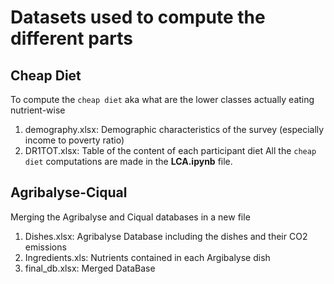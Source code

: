 # Datasets used to compute the different parts

## Cheap Diet
To compute the `cheap diet` aka what are the lower classes actually eating nutrient-wise
  1. demography.xlsx: Demographic characteristics of the survey (especially income to poverty ratio)
  2. DR1TOT.xlsx: Table of the content of each participant diet
All the `cheap diet` computations are made in the **LCA.ipynb** file.

## Agribalyse-Ciqual
Merging the Agribalyse and Ciqual databases in a new file
  1. Dishes.xlsx: Agribalyse Database including the dishes and their CO2 emissions
  2. Ingredients.xls: Nutrients contained in each Argibalyse dish
  3. final_db.xlsx: Merged DataBase
